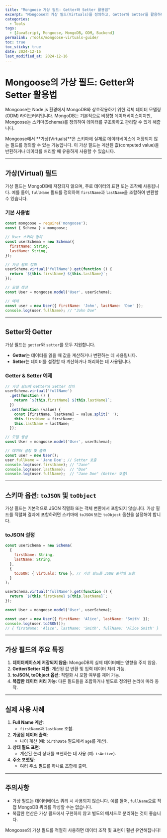 ```yaml
---
title: "Mongoose 가상 필드: Getter와 Setter 활용법"
excerpt: "Mongoose의 가상 필드(Virtuals)를 정의하고, Getter와 Setter를 활용하여 데이터를 효과적으로 관리하는 방법을 알아봅니다."
categories:
  - Tools
tags:
  - [JavaScript, Mongoose, MongoDB, ODM, Backend]
permalink: /Tools/mongoose-virtuals-guide/
toc: true
toc_sticky: true
date: 2024-12-16
last_modified_at: 2024-12-16
---
```


# Mongoose의 가상 필드: Getter와 Setter 활용법

Mongoose는 Node.js 환경에서 MongoDB와 상호작용하기 위한 객체 데이터 모델링(ODM) 라이브러리입니다. MongoDB는 기본적으로 비정형 데이터베이스이지만, Mongoose는 스키마(Schema)를 정의하여 데이터를 구조화하고 관리할 수 있게 해줍니다.

Mongoose에서 **가상(Virtuals)**은 스키마에 실제로 데이터베이스에 저장되지 않는 필드를 정의할 수 있는 기능입니다. 이 가상 필드는 계산된 값(computed value)을 반환하거나 데이터를 처리할 때 유용하게 사용할 수 있습니다.

---

## **가상(Virtual) 필드**
가상 필드는 MongoDB에 저장되지 않으며, 주로 데이터의 표현 또는 조작에 사용됩니다. 예를 들어, `fullName` 필드를 정의하여 `firstName`과 `lastName`을 조합하여 반환할 수 있습니다.

### **기본 사용법**
```javascript
const mongoose = require('mongoose');
const { Schema } = mongoose;

// User 스키마 정의
const userSchema = new Schema({
  firstName: String,
  lastName: String,
});

// 가상 필드 정의
userSchema.virtual('fullName').get(function () {
  return `${this.firstName} ${this.lastName}`;
});

// 모델 생성
const User = mongoose.model('User', userSchema);

// 예제
const user = new User({ firstName: 'John', lastName: 'Doe' });
console.log(user.fullName); // "John Doe"
```

---

## **Setter와 Getter**

가상 필드는 `getter`와 `setter`를 모두 지원합니다.

- **Getter**는 데이터를 읽을 때 값을 계산하거나 변환하는 데 사용됩니다.
- **Setter**는 데이터를 설정할 때 계산하거나 처리하는 데 사용됩니다.

### **Getter & Setter 예제**
```javascript
// 가상 필드에 Getter와 Setter 정의
userSchema.virtual('fullName')
  .get(function () {
    return `${this.firstName} ${this.lastName}`;
  })
  .set(function (value) {
    const [firstName, lastName] = value.split(' ');
    this.firstName = firstName;
    this.lastName = lastName;
  });

// 모델 생성
const User = mongoose.model('User', userSchema);

// 데이터 설정 및 출력
const user = new User();
user.fullName = 'Jane Doe'; // Setter 호출
console.log(user.firstName); // "Jane"
console.log(user.lastName);  // "Doe"
console.log(user.fullName);  // "Jane Doe" (Getter 호출)
```

---

## **스키마 옵션: `toJSON` 및 `toObject`**
가상 필드는 기본적으로 JSON 직렬화 또는 객체 변환에서 포함되지 않습니다. 가상 필드를 직렬화 결과에 포함하려면 스키마에 `toJSON` 또는 `toObject` 옵션을 설정해야 합니다.

### **toJSON 설정**
```javascript
const userSchema = new Schema(
  {
    firstName: String,
    lastName: String,
  },
  {
    toJSON: { virtuals: true }, // 가상 필드를 JSON 출력에 포함
  }
);

userSchema.virtual('fullName').get(function () {
  return `${this.firstName} ${this.lastName}`;
});

const User = mongoose.model('User', userSchema);

const user = new User({ firstName: 'Alice', lastName: 'Smith' });
console.log(user.toJSON());
// { firstName: 'Alice', lastName: 'Smith', fullName: 'Alice Smith' }
```

---

## **가상 필드의 주요 특징**
1. **데이터베이스에 저장되지 않음**: MongoDB의 실제 데이터에는 영향을 주지 않음.
2. **Getter/Setter 지원**: 계산된 값 반환 및 입력 데이터 처리 가능.
3. **toJSON, toObject 옵션**: 직렬화 시 포함 여부를 제어 가능.
4. **복잡한 데이터 처리 가능**: 다른 필드들을 조합하거나 별도로 정의된 논리에 따라 동작.

---

## **실제 사용 사례**
1. **Full Name 계산**:
   - `firstName`과 `lastName` 조합.
2. **가공된 데이터 출력**:
   - 나이 계산 (예: `birthDate` 필드에서 `age`를 계산).
3. **상태 필드 표현**:
   - 계산된 논리 상태를 표현하는 데 사용 (예: `isActive`).
4. **주소 포맷팅**:
   - 여러 주소 필드를 하나로 조합해 출력.

---

## **주의사항**
- 가상 필드는 데이터베이스 쿼리 시 사용되지 않습니다. 예를 들어, `fullName`으로 직접 MongoDB 쿼리를 작성할 수는 없습니다.
- 복잡한 연산은 가상 필드에서 구현하지 않고 별도의 메서드로 분리하는 것이 좋습니다.

Mongoose의 가상 필드를 적절히 사용하면 데이터 조작 및 표현이 훨씬 유연해집니다!

